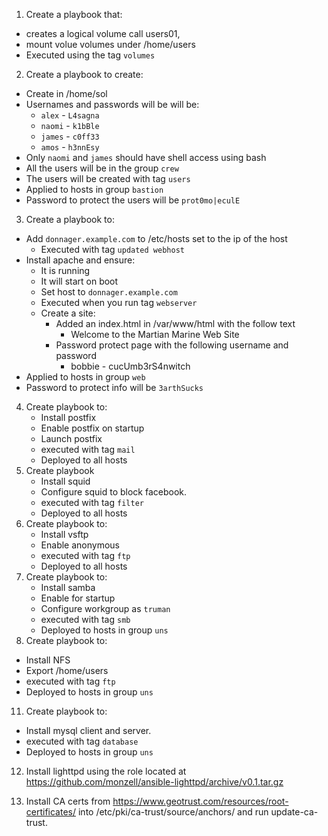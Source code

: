 1. Create a playbook that:
  - creates a logical volume call users01, 
  - mount volue volumes under /home/users
  - Executed using the tag `volumes`

2.  Create a playbook to create:
  - Create in /home/sol
  - Usernames and passwords will be will be:
     - `alex` - `L4sagna`
     - `naomi` - `k1bBle`
     - `james` - `c0ff33`
     - `amos` - `h3nnEsy`
  - Only `naomi` and `james` should have shell access using bash
  - All the users will be in the group `crew`
  - The users will be created with tag `users`
  - Applied to hosts in group `bastion`
  - Password to protect the users will be `prot0mo|eculE`
  
3. Create a playbook to:
  - Add `donnager.example.com` to /etc/hosts set to the ip of the host
    - Executed with tag `updated webhost`
  - Install apache and ensure:
    - It is running
    - It will start on boot
    - Set host to `donnager.example.com`
    - Executed when you run tag `webserver`
    - Create a site: 
      - Added an index.html in /var/www/html with the follow text
         - Welcome to the Martian Marine Web Site
      - Password protect page with the following username and password
         - bobbie - cucUmb3rS4nwitch
   - Applied to hosts in group `web`
   - Password to protect info will be `3arthSucks`

4. Create playbook to:
   - Install postfix
   - Enable postfix on startup
   - Launch postfix
   - executed with tag `mail`
   - Deployed to all hosts
5. Create playbook
   - Install squid
   - Configure squid to block facebook.
   - executed with tag `filter`
   - Deployed to all hosts
6. Create playbook to:
   - Install vsftp
   - Enable anonymous
   - executed with tag `ftp`
   - Deployed to all hosts
9. Create playbook to:
   - Install samba
   - Enable for startup
   - Configure workgroup as `truman`
   - executed with tag `smb`
   - Deployed to hosts in group `uns`
10. Create playbook to:
   - Install NFS
   - Export /home/users
   - executed with tag `ftp`
   - Deployed to hosts in group `uns`   
11. Create playbook to:
   - Install mysql client and server.
   - executed with tag `database`
   - Deployed to hosts in group `uns`

12. Install lighttpd using the role located at https://github.com/monzell/ansible-lighttpd/archive/v0.1.tar.gz

13. Install CA certs from https://www.geotrust.com/resources/root-certificates/ into /etc/pki/ca-trust/source/anchors/ and run update-ca-trust.

